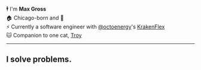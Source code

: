 🕴️ I'm <strong>Max Gross</strong> <br />
🏠 Chicago-born and 🍞 <br />
⚡️ Currently a software engineer with [@octoenergy](https://github.com/octoenergy)'s [KrakenFlex](https://krakenflex.com) <br />
🐱 Companion to one cat, [Troy](https://tech.lgbt/@maxgross/111682641524140711)

----

## I solve problems.
